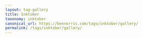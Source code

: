 ```yaml
---
layout: tag-gallery
title: Inktober
taxonomy: inktober
canonical_url: https://bennorris.com/tags/inktober/gallery/
permalink: /tags/inktober/gallery/
---
```

